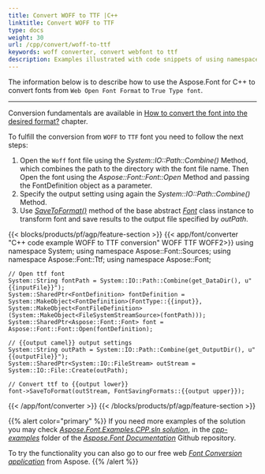 ```yaml
---
title: Convert WOFF to TTF |C++
linktitle: Convert WOFF to TTF
type: docs
weight: 30
url: /cpp/convert/woff-to-ttf
keywords: woff converter, convert webfont to ttf
description: Examples illustrated with code snippets of using namespace Aspose.Font for C++ for converting font woff to ttf
---
```


The information below is to describe how to use the Aspose.Font for C++ to convert fonts from `Web Open Font Format` to `True Type font`.
_______

Conversion fundamentals are available in [How to convert the font into the desired format?](https://docs.aspose.com//font/cpp/convert/#how-to-convert-the-font-into-the-desired-format) chapter.

To fulfill the conversion from `WOFF` to `TTF` font you need to follow the next steps:

1. Open the `Woff` font file using the *System::IO::Path::Combine()* Method, which combines the path to the directory with the font file name. Then Open the font using the *Aspose::Font::Font::Open* Method and passing the FontDefinition object as a parameter. 
2. Specify the output setting using again the *System::IO::Path::Combine()* Method.
3. Use [*SaveToFormat()*](https://reference.aspose.com/font/cpp/class/aspose.font.font#a670ea97404fd72c2e51b0e8c543c8a45) method of the base abstract [*Font*](https://reference.aspose.com/font/cpp/class/aspose.font.font) class instance to transform font and save results to the output file specified by *outPath*.

{{< blocks/products/pf/agp/feature-section >}}
{{< app/font/converter "C++ code example WOFF to TTF conversion" WOFF TTF WOFF2>}}
    using namespace System;
    using namespace Aspose::Font::Sources;
    using namespace Aspose::Font::Ttf;
    using namespace Aspose::Font;

    // Open ttf font
    System::String fontPath = System::IO::Path::Combine(get_DataDir(), u"{{inputFile}}");
    System::SharedPtr<FontDefinition> fontDefinition = System::MakeObject<FontDefinition>(FontType::{{input}}, System::MakeObject<FontFileDefinition>(System::MakeObject<FileSystemStreamSource>(fontPath)));
    System::SharedPtr<Aspose::Font::Font> font = Aspose::Font::Font::Open(fontDefinition);

    // {{output camel}} output settings
    System::String outPath = System::IO::Path::Combine(get_OutputDir(), u"{{outputFile}}");
    System::SharedPtr<System::IO::FileStream> outStream = System::IO::File::Create(outPath);

    // Convert ttf to {{output lower}}
    font->SaveToFormat(outStream, FontSavingFormats::{{output upper}});
{{< /app/font/converter >}}
{{< /blocks/products/pf/agp/feature-section >}}

{{% alert color="primary" %}}
If you need more examples of the solution you may check [*Aspose.Font.Examples.CPP.sln solution*](https://github.com/aspose-font/Aspose.Font-Documentation/tree/master/cpp-examples), in the [*cpp-examples*](https://github.com/aspose-font/Aspose.Font-Documentation/tree/master/cpp-examples) folder of the [*Aspose.Font Documentation*](https://github.com/aspose-font/Aspose.Font-Documentation) Github repository.

To try the functionality you can also go to our free web [*Font Conversion application*](https://products.aspose.app/font/conversion) from Aspose.
{{% /alert %}}